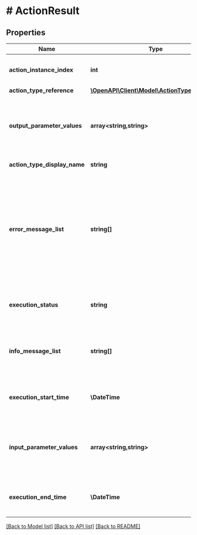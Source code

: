 # # ActionResult

## Properties

Name | Type | Description | Notes
------------ | ------------- | ------------- | -------------
**action_instance_index** | **int** | Index of action instance in action rule. | [optional]
**action_type_reference** | [**\OpenAPI\Client\Model\ActionTypeReference**](ActionTypeReference.md) |  |
**output_parameter_values** | **array<string,string>** | The trigger or action required input parameter value map, or the output parameters. | [optional]
**action_type_display_name** | **string** | the display name | [optional]
**error_message_list** | **string[]** | A list of error messages if failed, or if timed out.  For actions that have rule&#39;s on_timeout property set to RETRY, each of the retry could have one timeout message. | [optional]
**execution_status** | **string** | The execution status of an action or an action rule. |
**info_message_list** | **string[]** | A list of informational messages associated with the actions result. | [optional]
**execution_start_time** | **\DateTime** | Denotes the timestamp when the action is invoked. |
**input_parameter_values** | **array<string,string>** | The trigger or action required input parameter value map, or the output parameters. | [optional]
**execution_end_time** | **\DateTime** | Denotes the timestamp when the action is completed. | [optional]

[[Back to Model list]](../../README.md#models) [[Back to API list]](../../README.md#endpoints) [[Back to README]](../../README.md)
